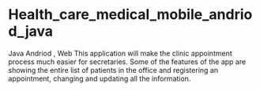# Health_care_medical_mobile_andriod_java
Java Andriod , Web This application will make the clinic appointment process much easier for secretaries. Some of the features of the app are showing the entire list of patients in the office and registering an appointment, changing and updating all the information.
